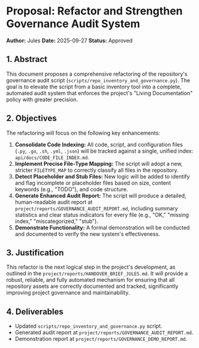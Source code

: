 <!-- ID: DOC-050 -->
# Proposal: Refactor and Strengthen Governance Audit System

**Author:** Jules
**Date:** 2025-09-27
**Status:** Approved

## 1. Abstract

This document proposes a comprehensive refactoring of the repository's governance audit script (`scripts/repo_inventory_and_governance.py`). The goal is to elevate the script from a basic inventory tool into a complete, automated audit system that enforces the project's "Living Documentation" policy with greater precision.

## 2. Objectives

The refactoring will focus on the following key enhancements:

1.  **Consolidate Code Indexing:** All code, script, and configuration files (`.py`, `.go`, `.sh`, `.yml`, `.json`) will be tracked against a single, unified index: `api/docs/CODE_FILE_INDEX.md`.
2.  **Implement Precise File-Type Mapping:** The script will adopt a new, stricter `FILETYPE_MAP` to correctly classify all files in the repository.
3.  **Detect Placeholder and Stub Files:** New logic will be added to identify and flag incomplete or placeholder files based on size, content keywords (e.g., "TODO"), and code structure.
4.  **Generate Enhanced Audit Report:** The script will produce a detailed, human-readable audit report at `project/reports/GOVERNANCE_AUDIT_REPORT.md`, including summary statistics and clear status indicators for every file (e.g., "OK," "missing index," "miscategorized," "stub").
5.  **Demonstrate Functionality:** A formal demonstration will be conducted and documented to verify the new system's effectiveness.

## 3. Justification

This refactor is the next logical step in the project's development, as outlined in the `project/reports/HANDOVER_BRIEF_JULES.md`. It will provide a robust, reliable, and fully automated mechanism for ensuring that all repository assets are correctly documented and tracked, significantly improving project governance and maintainability.

## 4. Deliverables

*   Updated `scripts/repo_inventory_and_governance.py` script.
*   Generated audit report at `project/reports/GOVERNANCE_AUDIT_REPORT.md`.
*   Demonstration report at `project/reports/GOVERNANCE_DEMO_REPORT.md`.